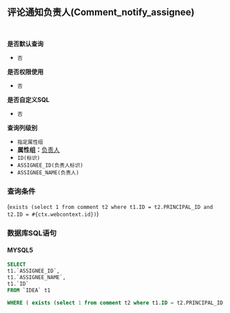 ## 评论通知负责人(Comment_notify_assignee) <!-- {docsify-ignore-all} -->



<br>
<p class="panel-title"><b>是否默认查询</b></p>

* `否`

<p class="panel-title"><b>是否权限使用</b></p>

* `否`

<p class="panel-title"><b>是否自定义SQL</b></p>

* `否`

<p class="panel-title"><b>查询列级别</b></p>

* `指定属性组`
*  **属性组：**[负责人](#)
  * `ID(标识)`
  * `ASSIGNEE_ID(负责人标识)`
  * `ASSIGNEE_NAME(负责人)`



### 查询条件

(`exists (select 1 from comment t2 where t1.ID = t2.PRINCIPAL_ID and t2.ID = #{ctx.webcontext.id})`)



### 数据库SQL语句

#### MYSQL5

```sql
SELECT
t1.`ASSIGNEE_ID`,
t1.`ASSIGNEE_NAME`,
t1.`ID`
FROM `IDEA` t1 

WHERE ( exists (select 1 from comment t2 where t1.ID = t2.PRINCIPAL_ID and t2.ID = #{ctx.webcontext.id}) )
```
